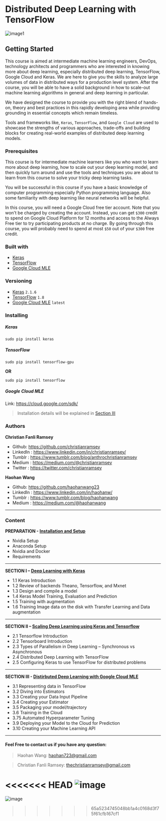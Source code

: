 # Distributed Deep Learning with TensorFlow
![image1][image-1]
## Getting Started
This course is aimed at intermediate machine learning engineers, DevOps, technology architects and programmers who are interested in knowing more about deep learning, especially distributed deep learning, TensorFlow, Google Cloud and Keras. We are here to give you the skills to analyze large volumes of data in distributed ways for a production level system. After the course, you will be able to have a solid background in how to scale-out machine learning algorithms in general and deep learning in particular. 

We have designed the course to provide you with the right blend of hands-on, theory and best practices in this rapidly developing area while providing grounding in essential concepts which remain timeless.

 Tools and frameworks like, `Keras`, `TensorFlow`, and `Google Cloud` are used to showcase the strengths of various approaches, trade-offs and building blocks for creating real-world examples of distributed deep learning models.


### Prerequisites
This course is for intermediate machine learners like you who want to learn more about deep learning, how to scale out your deep learning model, and then quickly turn around and use the tools and techniques you are about to learn from this course to solve your tricky deep learning tasks. 

You will be successful in this course if you have a basic knowledge of computer programming especially Python programming language. Also some familiarity with deep learning like neural networks will be helpful. 

In this course, you will need a Google Cloud free tier account. Note that you won't be charged by creating the account. Instead, you can get `$300` credit to spend on Google Cloud Platform for 12 months and access to the Always Free tier to try participating products at no charge. By going through this course, you will probably need to spend at most `$50` out of your `$300` free credit. 

### Built with
* [Keras][1]
* [TensorFlow][2] 
* [Google Cloud MLE][3]

### Versioning
* [Keras][4] `2.1.6`
* [TensorFlow][5] `1.8`
* [Google Cloud MLE][6] `latest`

### Installing
##### Keras
```
sudo pip install keras
```
##### TensorFlow
```
sudo pip install tensorflow-gpu
```
**OR**
```
sudo pip install tensorflow
```
##### Google Cloud MLE
Link: https://cloud.google.com/sdk/
> Installation details will be explained in [Section III][7]

### Authors
**Christian Fanli Ramsey** 
* Github: https://github.com/christianramsey
* LinkedIn : https://www.linkedin.com/in/christianramsey/
* Tumblr : https://www.tumblr.com/blog/anthrochristianramsey
* Medium : https://medium.com/@christianramsey
* Twitter : https://twitter.com/christianramsey

**Haohan Wang**
* Github: https://github.com/haohanwang23 
* LinkedIn : https://www.linkedin.com/in/haohanw/
* Tumblr : https://www.tumblr.com/blog/haohanwang 
* Medium : https://medium.com/@haohanwang

---- 
### Content
**PREPARATION - [Installation and Setup][8]**
* Nvidia Setup
* Anaconda Setup
* Nvidia and Docker
* Requirements
---

**SECTION I – [Deep Learning with Keras][9]**
* 1.1 Keras Introduction
* 1.2 Review of backends Theano, Tensorflow, and Mxnet
* 1.3 Design and compile a model
* 1.4 Keras Model Training, Evaluation and Prediction
* 1.5 Training with augmentation 
* 1.6 Training Image data on the disk with Transfer Learning and Data augmentation 
---- 

**SECTION II – [Scaling Deep Learning using Keras and Tensorflow][10]**
* 2.1 Tensorflow Introduction
* 2.2 Tensorboard Introduction
* 2.3 Types of Parallelism in Deep Learning – Synchronous vs Asynchronous
* 2.4 Distributed Deep Learning with TensorFlow 
* 2.5 Configuring Keras to use TensorFlow for distributed problems 
---

**SECTION III - [Distirbuted Deep Learning with Google Cloud MLE][11]**
* 3.1 Representing data in TensorFlow
* 3.2 Diving into Estimators
* 3.3 Creating your Data Input Pipeline
* 3.4 Creating your Estimator
* 3.5 Packaging your model/trajectory 
* 3.6 Training in the Cloud
* 3.75 Automated Hyperparameter Tuning
* 3.9 Deploying your Model to the Cloud for Prediction 
* 3.10 Creating your Machine Learning API

---

#### Feel Free to contact us if you have any question:
> Haohan Wang: haohan723@gmail.com

> Christian Fanli Ramsey: thechristianramsey@gmail.com


<<<<<<< HEAD
![image](https://image.ibb.co/hhgHyn/Screenshot_from_2018_05_05_17_19_11.png)
=======
![image][image-2]

[1]:	https://keras.io/
[2]:	https://www.tensorflow.org/
[3]:	https://cloud.google.com/ml-engine/
[4]:	https://github.com/keras-team/keras
[5]:	https://github.com/tensorflow/tensorflow
[6]:	https://cloud.google.com/source-repositories/
[7]:	https://github.com/christianramsey/Tensorflow-for-Distributed-Deep-Learning
[8]:	https://github.com/mxmnml/Distributed-Deep-Learning-with-Tensorflow/tree/master/0.%20Setup%20distributed%20deep%20learning%20enviornment
[9]:	https://github.com/mxmnml/Distributed-Deep-Learning-with-Tensorflow/tree/master/1.%20Deep%20Learning%20with%20Keras
[10]:	https://github.com/mxmnml/Distributed-Deep-Learning-with-Tensorflow/tree/master/2.%20Distributed%20TensorFlow%20&%20Keras
[11]:	https://github.com/mxmnml/Distributed-Deep-Learning-with-Tensorflow/tree/master/3.%20Distributed%20Deep%20Learning%20with%20Google%20ML%20Engine

[image-1]:	https://image.ibb.co/bLA0ES/Screenshot_from_2018_05_03_11_17_40.png
[image-2]:	https://image.ibb.co/iEZp9S/Screenshot_from_2018_05_04_09_20_52.png
>>>>>>> 65a5234745048bb1a4c0168d3f75f61cfb167cf1
